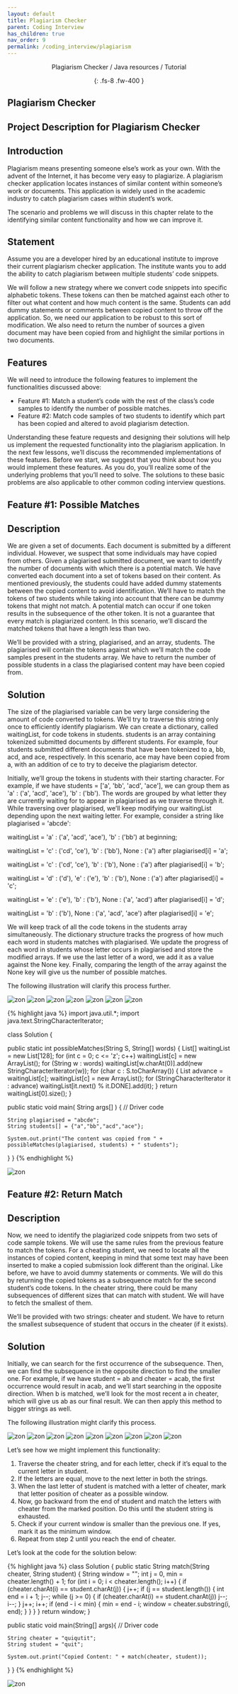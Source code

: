 ```yaml
---
layout: default
title: Plagiarism Checker
parent: Coding Interview
has_children: true
nav_order: 9
permalink: /coding_interview/plagiarism
---
```

<div align="center" markdown="1">
Plagiarism Checker / Java resources / Tutorial

{: .fs-8 .fw-400 }
</div>

## Plagiarism Checker

## Project Description for Plagiarism Checker

## Introduction
Plagiarism means presenting someone else’s work as your own. With the advent of the Internet, it has become very easy to plagiarize. A plagiarism checker application locates instances of similar content within someone’s work or documents. This application is widely used in the academic industry to catch plagiarism cases within student’s work.

The scenario and problems we will discuss in this chapter relate to the identifying similar content functionality and how we can improve it.

## Statement
Assume you are a developer hired by an educational institute to improve their current plagiarism checker application. The institute wants you to add the ability to catch plagiarism between multiple students’ code snippets.

We will follow a new strategy where we convert code snippets into specific alphabetic tokens. These tokens can then be matched against each other to filter out what content and how much content is the same. Students can add dummy statements or comments between copied content to throw off the application. So, we need our application to be robust to this sort of modification. We also need to return the number of sources a given document may have been copied from and highlight the similar portions in two documents.

## Features
We will need to introduce the following features to implement the functionalities discussed above:
* Feature #1: Match a student’s code with the rest of the class’s code samples to identify the number of possible matches.
* Feature #2: Match code samples of two students to identify which part has been copied and altered to avoid plagiarism detection.

Understanding these feature requests and designing their solutions will help us implement the requested functionality into the plagiarism application. In the next few lessons, we’ll discuss the recommended implementations of these features. Before we start, we suggest that you think about how you would implement these features. As you do, you’ll realize some of the underlying problems that you’ll need to solve. The solutions to these basic problems are also applicable to other common coding interview questions.

## Feature #1: Possible Matches

## Description
We are given a set of documents. Each document is submitted by a different individual. However, we suspect that some individuals may have copied from others. Given a plagiarised submitted document, we want to identify the number of documents with which there is a potential match. We have converted each document into a set of tokens based on their content. As mentioned previously, the students could have added dummy statements between the copied content to avoid identification. We’ll have to match the tokens of two students while taking into account that there can be dummy tokens that might not match. A potential match can occur if one token results in the subsequence of the other token. It is not a guarantee that every match is plagiarized content. In this scenario, we’ll discard the matched tokens that have a length less than two.

We’ll be provided with a string, plagiarised, and an array, students. The plagiarised will contain the tokens against which we’ll match the code samples present in the students array. We have to return the number of possible students in a class the plagiarised content may have been copied from.

## Solution
The size of the plagiarised variable can be very large considering the amount of code converted to tokens. We’ll try to traverse this string only once to efficiently identify plagiarism. We can create a dictionary, called waitingList, for code tokens in students. students is an array containing tokenized submitted documents by different students. For example, four students submitted different documents that have been tokenized to a, bb, acd, and ace, respectively. In this scenario, ace may have been copied from a, with an addition of ce to try to deceive the plagiarism detector.

Initially, we’ll group the tokens in students with their starting character. For example, if we have students = ['a', 'bb', 'acd', 'ace'], we can group them as 'a' : ('a', 'acd', 'ace'), 'b' : ('bb'). The words are grouped by what letter they are currently waiting for to appear in plagiarised as we traverse through it. While traversing over plagiarised, we’ll keep modifying our waitingList depending upon the next waiting letter. For example, consider a string like plagiarised = 'abcde':

waitingList = 'a' : ('a', 'acd', 'ace'), 'b' : ('bb') at beginning;

waitingList = 'c' : ('cd', 'ce'), 'b' : ('bb'), None : ('a') after plagiarised[i] = 'a';

waitingList = 'c' : ('cd', 'ce'), 'b' : ('b'), None : ('a') after plagiarised[i] = 'b';

waitingList = 'd' : ('d'), 'e' : ('e'), 'b' : ('b'), None : ('a') after plagiarised[i] = 'c';

waitingList = 'e' : ('e'), 'b' : ('b'), None : ('a', 'acd') after plagiarised[i] = 'd';

waitingList = 'b' : ('b'), None : ('a', 'acd', 'ace') after plagiarised[i] = 'e';

We will keep track of all the code tokens in the students array simultaneously. The dictionary structure tracks the progress of how much each word in students matches with plagiarised. We update the progress of each word in students whose letter occurs in plagiarised and store the modified arrays. If we use the last letter of a word, we add it as a value against the None key. Finally, comparing the length of the array against the None key will give us the number of possible matches.

The following illustration will clarify this process further.

![zon](https://raw.githubusercontent.com/TestJavaDev/java-resources/master/resources/zon/zon50.png)
![zon](https://raw.githubusercontent.com/TestJavaDev/java-resources/master/resources/zon/zon51.png)
![zon](https://raw.githubusercontent.com/TestJavaDev/java-resources/master/resources/zon/zon52.png)
![zon](https://raw.githubusercontent.com/TestJavaDev/java-resources/master/resources/zon/zon53.png)
![zon](https://raw.githubusercontent.com/TestJavaDev/java-resources/master/resources/zon/zon54.png)
![zon](https://raw.githubusercontent.com/TestJavaDev/java-resources/master/resources/zon/zon55.png)
![zon](https://raw.githubusercontent.com/TestJavaDev/java-resources/master/resources/zon/zon56.png)

{% highlight java %}
import java.util.*;
import java.text.StringCharacterIterator;

class Solution {

  public static int possibleMatches(String S, String[] words) {
    List<StringCharacterIterator>[] waitingList = new List[128];
    for (int c = 0; c <= 'z'; c++)
        waitingList[c] = new ArrayList();
    for (String w : words)
        waitingList[w.charAt(0)].add(new StringCharacterIterator(w));
    for (char c : S.toCharArray()) {
        List<StringCharacterIterator> advance = waitingList[c];
        waitingList[c] = new ArrayList();
        for (StringCharacterIterator it : advance)
            waitingList[it.next() % it.DONE].add(it);
    }
    return waitingList[0].size();
  }

  public static void main( String args[] ) {
    // Driver code

    String plagiarised = "abcde";
    String students[] = {"a","bb","acd","ace"}; 

    System.out.print("The content was copied from " + possibleMatches(plagiarised, students) + " students");
  }
}
{% endhighlight %}

![zon](https://raw.githubusercontent.com/TestJavaDev/java-resources/master/resources/zon/zon57.png)

## Feature #2: Return Match

## Description
Now, we need to identify the plagiarized code snippets from two sets of code sample tokens. We will use the same rules from the previous feature to match the tokens. For a cheating student, we need to locate all the instances of copied content, keeping in mind that some text may have been inserted to make a copied submission look different than the original. Like before, we have to avoid dummy statements or comments. We will do this by returning the copied tokens as a subsequence match for the second student’s code tokens. In the cheater string, there could be many subsequences of different sizes that can match with student. We will have to fetch the smallest of them.

We’ll be provided with two strings: cheater and student. We have to return the smallest subsequence of student that occurs in the cheater (if it exists).

## Solution
Initially, we can search for the first occurrence of the subsequence. Then, we can find the subsequence in the opposite direction to find the smaller one. For example, if we have student = ab and cheater = acab, the first occurrence would result in acab, and we’ll start searching in the opposite direction. When b is matched, we’ll look for the most recent a in cheater, which will give us ab as our final result. We can then apply this method to bigger strings as well.

The following illustration might clarify this process.

![zon](https://raw.githubusercontent.com/TestJavaDev/java-resources/master/resources/zon/zon58.png)
![zon](https://raw.githubusercontent.com/TestJavaDev/java-resources/master/resources/zon/zon59.png)
![zon](https://raw.githubusercontent.com/TestJavaDev/java-resources/master/resources/zon/zon60.png)
![zon](https://raw.githubusercontent.com/TestJavaDev/java-resources/master/resources/zon/zon61.png)
![zon](https://raw.githubusercontent.com/TestJavaDev/java-resources/master/resources/zon/zon62.png)
![zon](https://raw.githubusercontent.com/TestJavaDev/java-resources/master/resources/zon/zon63.png)
![zon](https://raw.githubusercontent.com/TestJavaDev/java-resources/master/resources/zon/zon64.png)
![zon](https://raw.githubusercontent.com/TestJavaDev/java-resources/master/resources/zon/zon65.png)
![zon](https://raw.githubusercontent.com/TestJavaDev/java-resources/master/resources/zon/zon66.png)

Let’s see how we might implement this functionality:
1. Traverse the cheater string, and for each letter, check if it’s equal to the current letter in student.
2. If the letters are equal, move to the next letter in both the strings.
3. When the last letter of student is matched with a letter of cheater, mark that letter position of cheater as a possible window.
4. Now, go backward from the end of student and match the letters with cheater from the marked position. Do this until the student string is exhausted.
5. Check if your current window is smaller than the previous one. If yes, mark it as the minimum window.
6. Repeat from step 2 until you reach the end of cheater.

Let’s look at the code for the solution below:

{% highlight java %}
class Solution {
  public static String match(String cheater, String student) {
    String window = "";
    int j = 0, min = cheater.length() + 1;
    for (int i = 0; i < cheater.length(); i++) {
      if (cheater.charAt(i) == student.charAt(j)) {
        j++;
        if (j == student.length()) {
          int end = i + 1;
          j--;
          while (j >= 0) {
            if (cheater.charAt(i) == student.charAt(j)) j--;
            i--;
          }
          j++;
          i++;
          if (end - i < min) {
            min = end - i;
            window = cheater.substring(i, end);
          }
        }
      }
    }
    return window;
  }

  public static void main(String[] args){
    // Driver code

    String cheater = "quiqutit";
    String student = "quit";

    System.out.print("Copied Content: " + match(cheater, student));

    
  }
}
{% endhighlight %}

![zon](https://raw.githubusercontent.com/TestJavaDev/java-resources/master/resources/zon/zon67.png)
